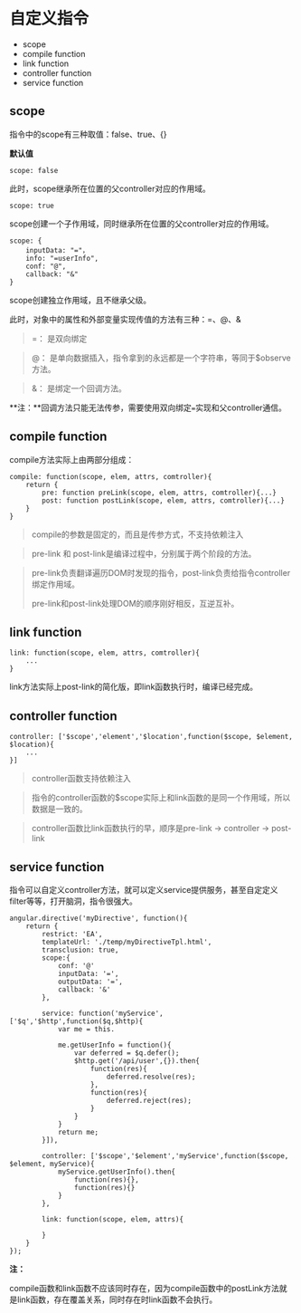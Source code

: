 # 自定义指令 #

- scope
- compile function
- link function
- controller function
- service function

## scope ##

指令中的scope有三种取值：false、true、{}

**默认值**

	scope: false

此时，scope继承所在位置的父controller对应的作用域。

	scope: true

scope创建一个子作用域，同时继承所在位置的父controller对应的作用域。
	
	scope: {
		inputData: "="，
		info: "=userInfo",
		conf: "@",
		callback: "&"
	}

scope创建独立作用域，且不继承父级。

此时，对象中的属性和外部变量实现传值的方法有三种：=、@、&

> =： 是双向绑定

> @： 是单向数据插入，指令拿到的永远都是一个字符串，等同于$observe方法。

> &： 是绑定一个回调方法。

**注：**回调方法只能无法传参，需要使用双向绑定`=`实现和父controller通信。

## compile function ##

compile方法实际上由两部分组成：

	compile: function(scope, elem, attrs, comtroller){
		return {
			pre: function preLink(scope, elem, attrs, comtroller){...}
			post: function postLink(scope, elem, attrs, comtroller){...}
		}
	}

> compile的参数是固定的，而且是传参方式，不支持依赖注入

> pre-link 和 post-link是编译过程中，分别属于两个阶段的方法。

> pre-link负责翻译遍历DOM时发现的指令，post-link负责给指令controller绑定作用域。
> 
> pre-link和post-link处理DOM的顺序刚好相反，互逆互补。

## link function ##
	
	link: function(scope, elem, attrs, comtroller){
		...
	}

link方法实际上post-link的简化版，即link函数执行时，编译已经完成。

## controller function ##

	controller: ['$scope','element','$location',function($scope, $element, $location){
		...
	}]

> controller函数支持依赖注入

> 指令的controller函数的$scope实际上和link函数的是同一个作用域，所以数据是一致的。

> controller函数比link函数执行的早，顺序是pre-link -> controller -> post-link 

## service function ##

指令可以自定义controller方法，就可以定义service提供服务，甚至自定定义filter等等，打开脑洞，指令很强大。

	angular.directive('myDirective', function(){
		return {
			restrict: 'EA',
			templateUrl: './temp/myDirectiveTpl.html',
			transclusion: true,
			scope:{
				conf: '@'
				inputData: '=',
				outputData: '=',
				callback: '&'
			},

			service: function('myService', ['$q','$http',function($q,$http){
				var me = this.

				me.getUserInfo = function(){
					var deferred = $q.defer();
					$http.get('/api/user',{}).then{
						function(res){
							deferred.resolve(res);
						},
						function(res){
							deferred.reject(res);
						}
					}
				}
				return me;
			}]),

			controller: ['$scope','$element','myService',function($scope, $element, myService){
				myService.getUserInfo().then{
					function(res){},
					function(res){}
				}
			},
			
			link: function(scope, elem, attrs){
				
			}
		}
	});

**注：**

compile函数和link函数不应该同时存在，因为compile函数中的postLink方法就是link函数，存在覆盖关系，同时存在时link函数不会执行。